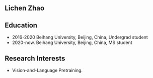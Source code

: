 ## Lichen Zhao

## Education

+ 2016-2020 Beihang University, Beijing, China, Undergrad student
+ 2020-now. Beihang University, Beijing, China, MS student

## Research Interests

+ Vision-and-Language Pretraining.
